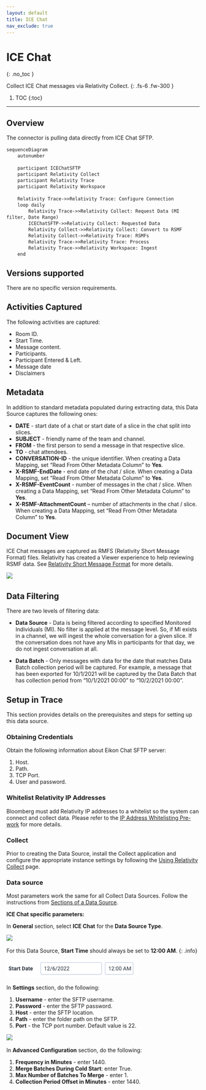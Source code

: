 ```yaml
---
layout: default
title: ICE Chat
nav_exclude: true
---
```


# ICE Chat
{: .no_toc }

Collect ICE Chat messages via Relativity Collect.
{: .fs-6 .fw-300 }

1. TOC
{:toc}

---

## Overview

The connector is pulling data directly from ICE Chat SFTP.

```mermaid
sequenceDiagram
    autonumber

    participant ICEChatSFTP
    participant Relativity Collect
    participant Relativity Trace
    participant Relativity Workspace

    Relativity Trace->>Relativity Trace: Configure Connection
    loop daily
        Relativity Trace->>Relativity Collect: Request Data (MI filter, Date Range)
        ICEChatSFTP->>Relativity Collect: Requested Data
        Relativity Collect->>Relativity Collect: Convert to RSMF
        Relativity Collect->>Relativity Trace: RSMFs
        Relativity Trace->>Relativity Trace: Process
        Relativity Trace->>Relativity Workspace: Ingest
    end
```

## Versions supported

There are no specific version requirements.

## Activities Captured

The following activities are captured:
- Room ID.
- Start Time.
- Message content.
- Participants.
- Participant Entered & Left.
- Message date
- Disclaimers

## Metadata

In addition to standard metadata populated during extracting data, this Data Source captures the following ones:

- **DATE** - start date of a chat or start date of a slice in the chat split into slices.
- **SUBJECT** - friendly name of the team and channel.
- **FROM** - the first person to send a message in that respective slice.
- **TO** - chat attendees.
- **CONVERSATION-ID** - the unique identifier. When creating a Data Mapping, set “Read From Other Metadata Column” to **Yes**.
- **X-RSMF-EndDate** - end date of the chat / slice. When creating a Data Mapping, set “Read From Other Metadata Column” to **Yes**.
- **X-RSMF-EventCount** - number of messages in the chat / slice. When creating a Data Mapping, set “Read From Other Metadata Column” to **Yes**.
- **X-RSMF-AttachmentCount** – number of attachments in the chat / slice. When creating a Data Mapping, set “Read From Other Metadata Column” to **Yes**.

## Document View

ICE Chat messages are captured as RMFS (Relativity Short Message Format) files. Relativity has created a Viewer experience to help reviewing RSMF data. See [Relativity Short Message Format](https://help.relativity.com/RelativityOne/Content/System_Guides/Relativity_Short_Message_Format/Relativity_Short_Message_Format.htm) for more details.

![](media/ICE_Chat_viaCollect/ICE_DocumtView.png)

## Data Filtering

There are two levels of filtering data:

- **Data Source** - Data is being filtered according to specified Monitored Individuals (MI). No filter is applied at the message level. So, if MI exists in a channel, we will ingest the whole conversation for a given slice. If the conversation does not have any MIs in participants for that day, we do not ingest conversation at all.

- **Data Batch** - Only messages with data for the date that matches Data Batch collection period will be captured. For example, a message that has been exported for 10/1/2021 will be captured by the Data Batch that has collection period from “10/1/2021 00:00” to “10/2/2021 00:00”.

## Setup in Trace

This section provides details on the prerequisites and steps for setting up this data source.

### Obtaining Credentials

Obtain the following information about Eikon Chat SFTP server: 
1. Host.
2. Path.
3. TCP Port.
4. User and password.

### Whitelist Relativity IP Addresses

Bloomberg must add Relativity IP addresses to a whitelist so the system can connect and collect data. Please refer to the [IP Address Whitelisting Pre-work](https://relativitydev.github.io/relativity-trace-documentation/docs/administrator_guide/collection/general_data_source_information/common_collect_data_source_functionality.html#ip-address-whitelisting-pre-work) for more details.

### Collect

Prior to creating the Data Source, install the Collect application and configure the appropriate instance settings by following the [Using Relativity Collect](https://relativitydev.github.io/relativity-trace-documentation/docs/administrator_guide/collection/general_data_source_information/using_relativity_collect.html) page.

### Data source

Most parameters work the same for all Collect Data Sources. Follow the instructions from [Sections of a Data Source]( https://relativitydev.github.io/relativity-trace-documentation/docs/administrator_guide/collection/data_sources.html#data-source-details).

**ICE Chat specific parameters:**

In **General** section, select **ICE Chat** for the **Data Source Type**.

![](media/ICE_Chat_viaCollect/General_ICE_DataSourceType.png)

For this Data Source, **Start Time** should always be set to **12:00 AM**.
{: .info}

![](media/BloombergChatPchat_viaCollect/StartTime.png)

In **Settings** section, do the following:

1. **Username** - enter the SFTP username.
2. **Password** - enter the SFTP password.
6. **Host** - enter the SFTP location.
7. **Path** - enter the folder path on the SFTP.
8. **Port** - the TCP port number. Default value is 22.

![](media/ICE_Chat_viaCollect/ICE_CredentialsTab.png)

In **Advanced Configuration** section, do the following:

1. **Frequency in Minutes** - enter 1440.
2. **Merge Batches During Cold Start**: enter True.
3. **Max Number of Batches To Merge** - enter 1.
4. **Collection Period Offset in Minutes** - enter 1440.
